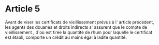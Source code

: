 # Article 5

Avant de viser les certificats de vieillissement prévus à l' article précédent, les agents des douanes et droits indirects s' assurent que le compte de vieillissement , d'où est tirée la quantité de rhum pour laquelle le certificat est établi, comporte un crédit au moins égal à ladite quantité.
